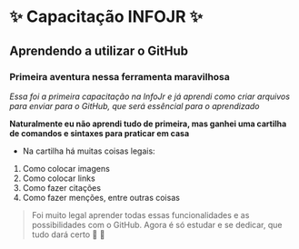 # :sparkles: Capacitação INFOJR :sparkles:
## Aprendendo a utilizar o GitHub
### Primeira aventura nessa ferramenta maravilhosa

*Essa foi a primeira capacitação na InfoJr e já aprendi como criar arquivos para enviar para o GitHub, que será essêncial para o aprendizado*

**Naturalmente eu não aprendi tudo de primeira, mas ganhei uma cartilha de comandos e sintaxes para praticar em casa**

* Na cartilha há muitas coisas legais:
1. Como colocar imagens
2. Como colocar links
3. Como fazer citações
4. Como fazer menções, entre outras coisas

> Foi muito legal aprender todas essas funcionalidades e as possibilidades com o GitHub. Agora é só estudar e se dedicar, que tudo dará certo :rocket: :metal:
